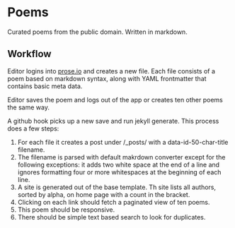 # Poems

Curated poems from the public domain. Written in markdown.

## Workflow

Editor logins into [prose.io](http://prose.io/#Facjure) and creates a new file. Each file consists of a poem
based on markdown syntax, along with YAML frontmatter that contains basic meta data.

Editor saves the poem and logs out of the app or creates ten other poems the same way.

A github hook picks up a new save and run jekyll generate. This process does a few steps:
1. For each file it creates a post under /_posts/ with a data-id-50-char-title filename. 
2. The filename is parsed with default makrdown converter except for the following exceptions: it adds two white space
 at the end of a line and ignores formatting four or more whitespaces at the beginning of each line.
3. A site is generated out of the base template. Th site lists all authors, sorted by alpha, on home page 
   with a count in the bracket. 
4. Clicking on each link should fetch a paginated view of ten poems. 
5. This poem should be responsive.
6. There should be simple text based search to look for duplicates.


